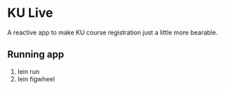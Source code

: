 # KU Live
A reactive app to make KU course registration just a little more bearable.

## Running app
1. lein run
2. lein figwheel
